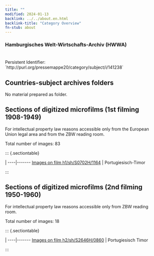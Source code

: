 ```yaml
---
title: ""
modified: 2024-01-13
backlink: ../../about.en.html
backlink-title: "Category Overview"
fn-stub: about
---
```


### Hamburgisches Welt-Wirtschafts-Archiv (HWWA)

# 

<div class="hint">Persistent Identifier: `http://purl.org/pressemappe20/category/subject/i/141238`</div>







## Countries-subject archives folders





No material prepared as folder.



<a id="filmsections" />

## Sections of digitized microfilms (1st filming 1908-1949)

<p>For intellectual property law reasons accessible only from the European Union legal area and from the ZBW reading room.</p>



<p>Total number of images: 83</p>




::: {.sectiontable}

 | 
----|-------
<a class="btn" href="https://pm20.zbw.eu/film/h1/sh/S0702H/1164" rel="nofollow">Images on film h1/sh/S0702H/1164</a> | Portugiesisch-Timor


:::




## Sections of digitized microfilms (2nd filming 1950-1960)

<p>For intellectual property law reasons accessible only from ZBW reading room.</p>



<p>Total number of images: 18</p>




::: {.sectiontable}

 | 
----|-------
<a class="btn" href="https://pm20.zbw.eu/film/h2/sh/S2646H/0860" rel="nofollow">Images on film h2/sh/S2646H/0860</a> | Portugiesisch Timor


:::
















